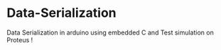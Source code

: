 # Data-Serialization
Data Serialization in arduino using embedded C and Test simulation on Proteus !
